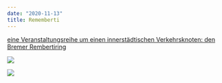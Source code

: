 ```yaml
---
date: "2020-11-13"
title: Rememberti
---
```


[eine Veranstaltungsreihe um einen innerstädtischen Verkehrsknoten: den Bremer Rembertiring](https://rememberti.de/)

![](https://rememberti.de/wp-content/uploads/2016/02/gaussuub_gr2.jpg)

![](https://rememberti.de/wp-content/uploads/2019/09/1914_OK.web_.png)